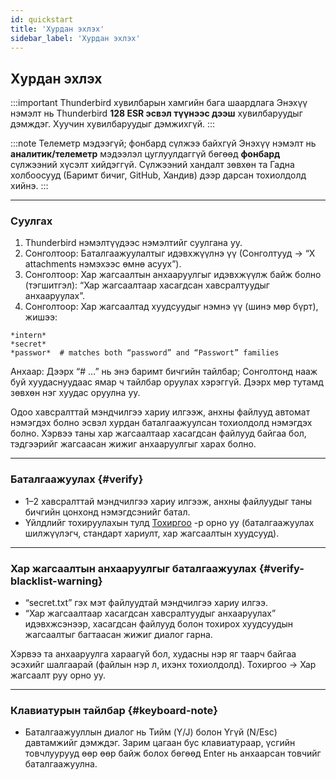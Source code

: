 ```yaml
---
id: quickstart
title: 'Хурдан эхлэх'
sidebar_label: 'Хурдан эхлэх'
---
```


## Хурдан эхлэх

:::important Thunderbird хувилбарын хамгийн бага шаардлага
Энэхүү нэмэлт нь Thunderbird **128 ESR эсвэл түүнээс дээш** хувилбаруудыг дэмждэг. Хуучин хувилбаруудыг дэмжихгүй.
:::

:::note Телеметр мэдээгүй; фонбард сүлжээ байхгүй
Энэхүү нэмэлт нь **аналитик/телеметр** мэдээлэл цуглуулдаггүй бөгөөд **фонбард** сүлжээний хүсэлт хийдэггүй. Сүлжээний хандалт зөвхөн та Гадна холбоосууд (Баримт бичиг, GitHub, Хандив) дээр дарсан тохиолдолд хийнэ.
:::

---

### Суулгах

1. Thunderbird нэмэлтүүдээс нэмэлтийг суулгана уу.
2. Сонголтоор: Баталгаажуулалтыг идэвхжүүлнэ үү (Сонголтууд → “Х attachments нэмэхээс өмнө асуух”).
3. Сонголтоор: Хар жагсаалтын анхааруулгыг идэвхжүүлж байж болно (тэгшитгэл): “Хар жагсаалтаар хасагдсан хавсралтуудыг анхааруулах”.
4. Сонголтоор: Хар жагсаалтад хуудсуудыг нэмнэ үү (шинэ мөр бүрт), жишээ:

```
*intern*
*secret*
*passwor*  # matches both “password” and “Passwort” families
```

Анхаар: Дээрх “# …” нь энэ баримт бичгийн тайлбар; Сонголтонд нааж буй хуудаснуудаас ямар ч тайлбар оруулах хэрэггүй. Дээрх мөр тутамд зөвхөн нэг хуудас оруулна уу.

Одоо хавсралттай мэндчилгээ хариу илгээж, анхны файлууд автомат нэмэгдэх болно эсвэл хурдан баталгаажуулсан тохиолдолд нэмэгдэх болно. Хэрвээ таны хар жагсаалтаар хасагдсан файлууд байгаа бол, тэдгээрийг жагсаасан жижиг анхааруулгыг харах болно.

---

### Баталгаажуулах {#verify}

- 1–2 хавсралттай мэндчилгээ хариу илгээж, анхны файлуудыг таны бичгийн цонхонд нэмэгдсэнийг батал.
- Үйлдлийг тохируулахын тулд [Тохиргоо](configuration) -р орно уу (баталгаажуулах шилжүүлэгч, стандарт хариулт, хар жагсаалтын хуудсууд).

---

### Хар жагсаалтын анхааруулгыг баталгаажуулах {#verify-blacklist-warning}

- “secret.txt” гэх мэт файлуудтай мэндчилгээ хариу илгээ.
- “Хар жагсаалтаар хасагдсан хавсралтуудыг анхааруулах” идэвхжсэнээр, хасагдсан файлууд болон тохирох хуудсуудын жагсаалтыг багтаасан жижиг диалог гарна.

Хэрвээ та анхааруулга хараагүй бол, худасны нэр яг таарч байгаа эсэхийг шалгаарай (файлын нэр л, ихэнх тохиолдолд). Тохиргоо → Хар жагсаалт руу орно уу.

---

### Клавиатурын тайлбар {#keyboard-note}

- Баталгаажууллын диалог нь Тийм (Y/J) болон Үгүй (N/Esc) давтамжийг дэмждэг. Зарим цагаан бус клавиатураар, үсгийн товчлуурууд өөр өөр байж болох бөгөөд Enter нь анхаарсан товчийг баталгаажуулна.
